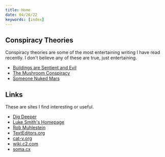 ```yaml
---
title: Home
date: 04/26/22
keywords: [index]
---
```

## Conspiracy Theories
Conspiracy theories are some of the most entertaining writing I have read
recently.  I don't believe any of these are true, just entertaining.

- [Buildings are Sentient and Evil](/buildings-are-evil.html)
- [The Mushroom Conspiracy](/mushroom-conspiracy.html)
- [Someone Nuked Mars](/mars-was-nuked.html)

## Links
These are sites I find interesting or useful.

- [Dig Deeper](https://digdeeper.neocities.org/)
- [Luke Smith's Homepage](https://lukesmith.xyz)
- [Rob Muhlestein](https://github.com/rwxrob)
- [TextEditors.org](https://www.texteditors.org/cgi-bin/wiki.pl)
- [cat-v.org](http://cat-v.org/)
- [wiki.c2.com](http://wiki.c2.com/)
- [soma.cx](https://soma.cx)
